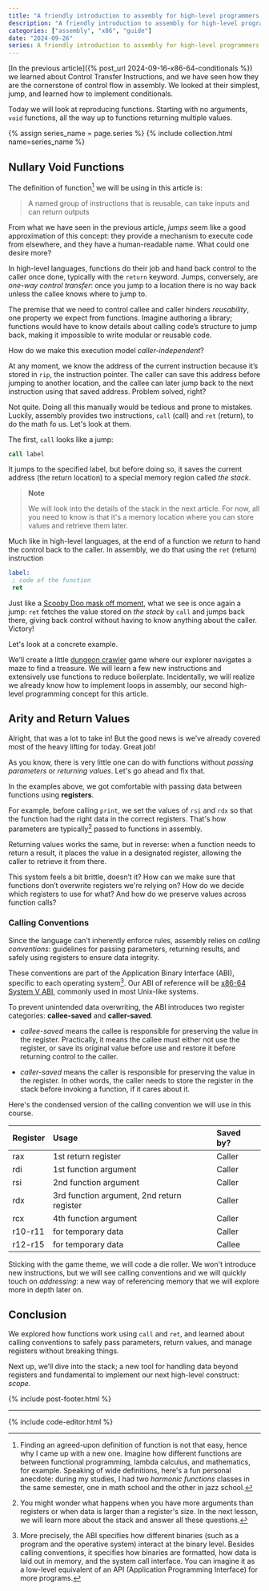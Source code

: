 ```yaml
---
title: "A friendly introduction to assembly for high-level programmers — Functions & Loops"
description: "A friendly introduction to assembly for high-level programmers — Functions & Loops"
categories: ["assembly", "x86", "guide"]
date: "2024-09-26"
series: A friendly introduction to assembly for high-level programmers
---
```


[In the previous article]({% post_url 2024-09-16-x86-64-conditionals %}) we learned about Control Transfer Instructions, and we have seen how they are the cornerstone of control flow in assembly. We looked at their simplest, jump, and learned how to implement conditionals.

Today we will look at reproducing functions. Starting with no arguments, `void` functions, all the way up to functions returning multiple values.

{% assign series_name = page.series %} {% include collection.html name=series_name %}

## Nullary Void Functions

The definition of function[^1] we will be using in this article is:

> A named group of instructions that is reusable, can take inputs and can return outputs

From what we have seen in the previous article, _jumps_ seem like a good approximation of this concept: they provide a mechanism to execute code from elsewhere, and they have a human-readable name. What could one desire more?

In high-level languages, functions do their job and hand back control to the caller once done, typically with the `return` keyword. Jumps, conversely, are _one-way control transfer_: once you jump to a location there is no way back unless the callee knows where to jump to.

The premise that we need to control callee and caller hinders _reusability_, one property we expect from functions. Imagine authoring a library; functions would have to know details about calling code’s structure to jump back, making it impossible to write modular or reusable code.

How do we make this execution model _caller-independent_? 

At any moment, we know the address of the current instruction because it’s stored in `rip`, the instruction pointer. The caller can save this address before jumping to another location, and the callee can later jump back to the next instruction using that saved address. Problem solved, right?

Not quite. Doing all this manually would be tedious and prone to mistakes. Luckily, assembly provides two instructions, `call` (call) and `ret` (return), to do the math fo us. Let's look at them.

The first, `call` looks like a jump:
```nasm
call label
```
It jumps to the specified label, but before doing so, it saves the current address (the return location) to a special memory region called _the stack_.

> **Note**
>
> We will look into the details of the stack in the next article. For now, all you need to know is that it's a memory location where you can store values and retrieve them later.

Much like in high-level languages, at the end of a function we _return_ to hand the control back to the caller. In assembly, we do that using the `ret` (return) instruction
```nasm
label:
 ; code of the function
 ret
```
Just like a [Scooby Doo mask off moment](https://www.youtube.com/watch?v=L0ozIHomn8Q&t=174s), what we see is once again a jump: `ret` fetches the value stored on _the stack_ by `call` and jumps back there, giving back control without having to know anything about the caller. Victory!

Let's look at a concrete example. 

We’ll create a little [dungeon crawler](https://en.wikipedia.org/wiki/Dungeon_crawl) game where our explorer navigates a maze to find a treasure. We will learn a few new instructions and extensively use functions to reduce boilerplate. Incidentally, we will realize we already know how to implement loops in assembly, our second high-level programming concept for this article.

<code-editor exercise="03-nullary-functions.asm"></code-editor>

## Arity and Return Values

Alright, that was a lot to take in! But the good news is we’ve already covered most of the heavy lifting for today. Great job!

As you know, there is very little one can do with functions without _passing parameters_ or _returning values_. Let's go ahead and fix that.

In the examples above, we got comfortable with passing data between functions using **registers**. 

For example, before calling `print`, we set the values of `rsi` and `rdx` so that the function had the right data in the correct registers. That's how parameters are typically[^2] passed to functions in assembly.

Returning values works the same, but in reverse: when a function needs to return a result, it places the value in a designated register, allowing the caller to retrieve it from there.

This system feels a bit brittle, doesn’t it? How can we make sure that functions don’t overwrite registers we're relying on? How do we decide which registers to use for what? And how do we preserve values across function calls?

### Calling Conventions

Since the language can't inherently enforce rules, assembly relies on _calling conventions_: guidelines for passing parameters, returning results, and safely using registers to ensure data integrity.

These conventions are part of the Application Binary Interface (ABI), specific to each operating system[^3]. Our ABI of reference will be [x86-64 System V ABI](https://gitlab.com/x86-psABIs/x86-64-ABI/-/jobs/artifacts/master/raw/x86-64-ABI/abi.pdf?job=build), commonly used in most Unix-like systems.

To prevent unintended data overwriting, the ABI introduces two register categories: **callee-saved** and **caller-saved**.

* _callee-saved_ means the callee is responsible for preserving the value in the register. Practically, it means the callee must either not use the register, or save its original value before use and restore it before returning control to the caller.

* _caller-saved_ means the caller is responsible for preserving the value in the register. In other words, the caller needs to store the register in the stack before invoking a function, if it cares about it.

Here's the condensed version of the calling convention we will use in this course. 

| Register | Usage                                      | Saved by? |
|:---      |:---                                        |:---       |
| rax      | 1st return register                        | Caller    |
| rdi      | 1st function argument                      | Caller    |
| rsi      | 2nd function argument                      | Caller    |
| rdx      | 3rd function argument, 2nd return register | Caller    |
| rcx      | 4th function argument                      | Caller    |
| r10-r11  | for temporary data                         | Caller    |
| r12-r15  | for temporary data                         | Callee    |

Sticking with the game theme, we will code a die roller. We won't introduce new instructions, but we will see calling conventions and we will quickly touch on _addressing_: a new way of referencing memory that we will explore more in depth later on.

<code-editor exercise="03-functions.asm"></code-editor>

## Conclusion

We explored how functions work using `call` and `ret`, and learned about calling conventions to safely pass parameters, return values, and manage registers without breaking things.

Next up, we’ll dive into the stack; a new tool for handling data beyond registers and fundamental to implement our next high-level construct: _scope_.

{% include post-footer.html %}

---

[^1]: Finding an agreed-upon definition of function is not that easy, hence why I came up with a new one. Imagine how different functions are between functional programming, lambda calculus, and mathematics, for example. Speaking of wide definitions, here's a fun personal anecdote: during my studies, I had two _harmonic functions_ classes in the same semester, one in math school and the other in jazz school.

[^2]: You might wonder what happens when you have more arguments than registers or when data is larger than a register's size. In the next lesson, we will learn more about the stack and answer all these questions. 

[^3]: More precisely, the ABI specifies how different binaries (such as a program and the operative system) interact at the binary level. Besides calling conventions, it specifies how binaries are formatted, how data is laid out in memory, and the system call interface. You can imagine it as a low-level equivalent of an API (Application Programming Interface) for more programs.  

{% include code-editor.html %}